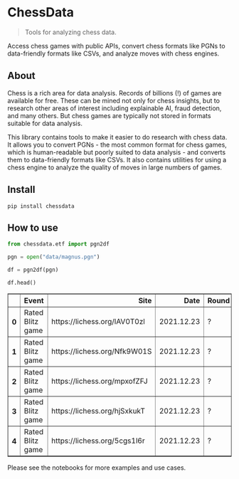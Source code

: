 # ChessData
> Tools for analyzing chess data.


Access chess games with public APIs, convert chess formats like PGNs to data-friendly formats like CSVs, and analyze moves with chess engines.

## About

Chess is a rich area for data analysis. Records of billions (!) of games are available for free. These can be mined not only for chess insights, but to research other areas of interest including explainable AI, fraud detection, and many others. But chess games are typically not stored in formats suitable for data analysis.

This library contains tools to make it easier to do research with chess data. It allows you to convert PGNs - the most common format for chess games, which is human-readable but poorly suited to data analysis - and converts them to data-friendly formats like CSVs. It also contains utilities for using a chess engine to analyze the quality of moves in large numbers of games.

## Install

`pip install chessdata`

## How to use

```python
from chessdata.etf import pgn2df
```

```python
pgn = open("data/magnus.pgn")
```

```python
df = pgn2df(pgn)
```

```python
df.head()
```




<div>
<style scoped>
    .dataframe tbody tr th:only-of-type {
        vertical-align: middle;
    }

    .dataframe tbody tr th {
        vertical-align: top;
    }

    .dataframe thead th {
        text-align: right;
    }
</style>
<table border="1" class="dataframe">
  <thead>
    <tr style="text-align: right;">
      <th></th>
      <th>Event</th>
      <th>Site</th>
      <th>Date</th>
      <th>Round</th>
      <th>White</th>
      <th>Black</th>
      <th>Result</th>
      <th>BlackElo</th>
      <th>BlackRatingDiff</th>
      <th>BlackTitle</th>
      <th>ECO</th>
      <th>Termination</th>
      <th>TimeControl</th>
      <th>UTCDate</th>
      <th>UTCTime</th>
      <th>Variant</th>
      <th>WhiteElo</th>
      <th>WhiteRatingDiff</th>
      <th>WhiteTitle</th>
    </tr>
  </thead>
  <tbody>
    <tr>
      <th>0</th>
      <td>Rated Blitz game</td>
      <td>https://lichess.org/lAV0T0zl</td>
      <td>2021.12.23</td>
      <td>?</td>
      <td>DrNykterstein</td>
      <td>may6enexttime</td>
      <td>1-0</td>
      <td>2974</td>
      <td>-2</td>
      <td>GM</td>
      <td>B20</td>
      <td>Normal</td>
      <td>180+0</td>
      <td>2021.12.23</td>
      <td>23:28:07</td>
      <td>Standard</td>
      <td>3212</td>
      <td>+2</td>
      <td>GM</td>
    </tr>
    <tr>
      <th>1</th>
      <td>Rated Blitz game</td>
      <td>https://lichess.org/Nfk9W01S</td>
      <td>2021.12.23</td>
      <td>?</td>
      <td>may6enexttime</td>
      <td>DrNykterstein</td>
      <td>0-1</td>
      <td>3209</td>
      <td>+3</td>
      <td>GM</td>
      <td>E48</td>
      <td>Time forfeit</td>
      <td>180+0</td>
      <td>2021.12.23</td>
      <td>23:21:54</td>
      <td>Standard</td>
      <td>2977</td>
      <td>-3</td>
      <td>GM</td>
    </tr>
    <tr>
      <th>2</th>
      <td>Rated Blitz game</td>
      <td>https://lichess.org/mpxofZFJ</td>
      <td>2021.12.23</td>
      <td>?</td>
      <td>DrNykterstein</td>
      <td>may6enexttime</td>
      <td>1-0</td>
      <td>2979</td>
      <td>-2</td>
      <td>GM</td>
      <td>B20</td>
      <td>Time forfeit</td>
      <td>180+0</td>
      <td>2021.12.23</td>
      <td>23:15:48</td>
      <td>Standard</td>
      <td>3207</td>
      <td>+2</td>
      <td>GM</td>
    </tr>
    <tr>
      <th>3</th>
      <td>Rated Blitz game</td>
      <td>https://lichess.org/hjSxkukT</td>
      <td>2021.12.23</td>
      <td>?</td>
      <td>may6enexttime</td>
      <td>DrNykterstein</td>
      <td>0-1</td>
      <td>3204</td>
      <td>+3</td>
      <td>GM</td>
      <td>E48</td>
      <td>Normal</td>
      <td>180+0</td>
      <td>2021.12.23</td>
      <td>23:10:43</td>
      <td>Standard</td>
      <td>2982</td>
      <td>-3</td>
      <td>GM</td>
    </tr>
    <tr>
      <th>4</th>
      <td>Rated Blitz game</td>
      <td>https://lichess.org/5cgs1l6r</td>
      <td>2021.12.23</td>
      <td>?</td>
      <td>DrNykterstein</td>
      <td>may6enexttime</td>
      <td>1-0</td>
      <td>2984</td>
      <td>-2</td>
      <td>GM</td>
      <td>B20</td>
      <td>Normal</td>
      <td>180+0</td>
      <td>2021.12.23</td>
      <td>23:07:55</td>
      <td>Standard</td>
      <td>3202</td>
      <td>+2</td>
      <td>GM</td>
    </tr>
  </tbody>
</table>
</div>



Please see the notebooks for more examples and use cases.
